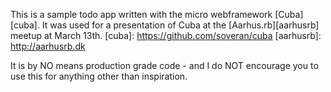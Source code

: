 This is a sample todo app written with the micro webframework
[Cuba][cuba]. It was used for a presentation of Cuba at the
[Aarhus.rb][aarhusrb] meetup at March 13th.
[cuba]: https://github.com/soveran/cuba
[aarhusrb]: http://aarhusrb.dk


It is by NO means production grade code - and I do NOT encourage you to
use this for anything other than inspiration.
